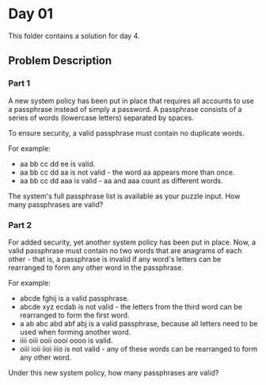 # Day 01

This folder contains a solution for day 4.

## Problem Description

### Part 1

A new system policy has been put in place that requires all accounts to use a passphrase instead of simply a password. A passphrase consists of a series of words (lowercase letters) separated by spaces.

To ensure security, a valid passphrase must contain no duplicate words.

For example:

  * aa bb cc dd ee is valid.
  * aa bb cc dd aa is not valid - the word aa appears more than once.
  * aa bb cc dd aaa is valid - aa and aaa count as different words.

The system's full passphrase list is available as your puzzle input. How many passphrases are valid?

### Part 2

For added security, yet another system policy has been put in place. Now, a valid passphrase must contain no two words that are anagrams of each other - that is, a passphrase is invalid if any word's letters can be rearranged to form any other word in the passphrase.

For example:

  * abcde fghij is a valid passphrase.
  * abcde xyz ecdab is not valid - the letters from the third word can be rearranged to form the first word.
  * a ab abc abd abf abj is a valid passphrase, because all letters need to be used when forming another word.
  * iiii oiii ooii oooi oooo is valid.
  * oiii ioii iioi iiio is not valid - any of these words can be rearranged to form any other word.

Under this new system policy, how many passphrases are valid?
